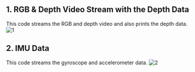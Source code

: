 ## 1. RGB & Depth Video Stream with the Depth Data
This code streams the RGB and depth video and also prints the depth data.
![1]()

## 2. IMU Data
This code streams the gyroscope and accelerometer data.
![2]()
